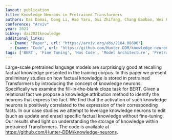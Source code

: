 ```yaml
---
layout: publication
title: Knowledge Neurons in Pretrained Transformers
authors: Dai Damai, Dong Li, Hao Yaru, Sui Zhifang, Chang Baobao, Wei Furu
conference: "Arxiv"
year: 2021
bibkey: dai2021knowledge
additional_links:
  - {name: "Paper", url: "https://arxiv.org/abs/2104.08696"}
  - {name: "Code", url: "https://github.com/Hunter-DDM/knowledge-neurons"}
tags: ['BERT', 'Fine Tuning', 'Has Code', 'Model Architecture', 'Pretraining Methods', 'RAG', 'Training Techniques', 'Transformer']
---
```

Large-scale pretrained language models are surprisingly good at recalling factual knowledge presented in the training corpus. In this paper we present preliminary studies on how factual knowledge is stored in pretrained Transformers by introducing the concept of knowledge neurons. Specifically we examine the fill-in-the-blank cloze task for BERT. Given a relational fact we propose a knowledge attribution method to identify the neurons that express the fact. We find that the activation of such knowledge neurons is positively correlated to the expression of their corresponding facts. In our case studies we attempt to leverage knowledge neurons to edit (such as update and erase) specific factual knowledge without fine-tuning. Our results shed light on understanding the storage of knowledge within pretrained Transformers. The code is available at https://github.com/Hunter-DDM/knowledge-neurons.

